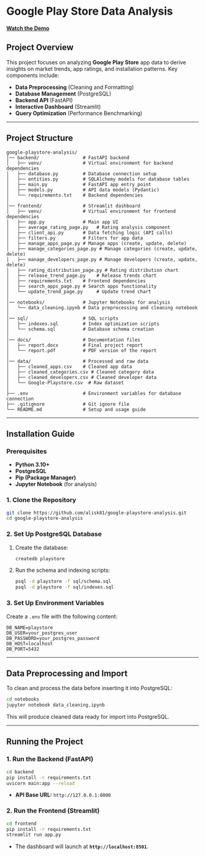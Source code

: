 # Google Play Store Data Analysis

**[Watch the Demo](https://drive.google.com/file/d/1r8GfgGVyj56qIhsO5HK8IE80V5kjlx4d/view?usp=sharing)**  

## Project Overview

This project focuses on analyzing **Google Play Store** app data to derive insights on market trends, app ratings, and
installation patterns. Key components include:

- **Data Preprocessing** (Cleaning and Formatting)
- **Database Management** (PostgreSQL)
- **Backend API** (FastAPI)
- **Interactive Dashboard** (Streamlit)
- **Query Optimization** (Performance Benchmarking)

---

## Project Structure

```
google-playstore-analysis/
│── backend/                # FastAPI backend
│   ├── venv/               # Virtual environment for backend dependencies
│   ├── database.py         # Database connection setup
│   ├── entities.py         # SQLAlchemy models for database tables
│   ├── main.py             # FastAPI app entry point
│   ├── models.py           # API data models (Pydantic)
│   └── requirements.txt    # Backend dependencies
│
│── frontend/               # Streamlit dashboard
│   ├── venv/               # Virtual environment for frontend dependencies
│   ├── app.py              # Main app UI
│   ├── average_rating_page.py   # Rating analysis component
│   ├── client_api.py       # Data fetching logic (API calls)
│   ├── filters.py          # Filters for app data
│   ├── manage_apps_page.py # Manage apps (create, update, delete)
│   ├── manage_categories_page.py # Manage categories (create, update, delete)
│   ├── manage_developers_page.py # Manage developers (create, update, delete)
│   ├── rating_distribution_page.py # Rating distribution chart
│   ├── release_trend_page.py    # Release trends chart
│   ├── requirements.txt    # Frontend dependencies
│   ├── search_apps_page.py # Search apps functionality
│   └── update_trend_page.py     # Update trend chart
│
│── notebooks/              # Jupyter Notebooks for analysis
│   └── data_cleaning.ipynb # Data preprocessing and cleaning notebook
│
│── sql/                    # SQL scripts
│   ├── indexes.sql         # Index optimization scripts
│   └── schema.sql          # Database schema creation
│
│── docs/                   # Documentation files
│   ├── report.docx         # Final project report
│   └── report.pdf          # PDF version of the report
│
│── data/                   # Processed and raw data
│   ├── cleaned_apps.csv    # Cleaned app data
│   ├── cleaned_categories.csv # Cleaned category data
│   ├── cleaned_developers.csv # Cleaned developer data
│   └── Google-Playstore.csv  # Raw dataset
│
├── .env                    # Environment variables for database connection
├── .gitignore              # Git ignore file
└── README.md               # Setup and usage guide
```

---

## Installation Guide

### Prerequisites

- **Python 3.10+**
- **PostgreSQL**
- **Pip (Package Manager)**
- **Jupyter Notebook** (for analysis)

### 1. Clone the Repository

```sh
git clone https://github.com/alisk81/google-playstore-analysis.git
cd google-playstore-analysis
```

### 2. Set Up PostgreSQL Database

1. Create the database:
   ```sh
   createdb playstore
   ```
2. Run the schema and indexing scripts:
   ```sh
   psql -d playstore -f sql/schema.sql
   psql -d playstore -f sql/indexes.sql
   ```

### 3. Set Up Environment Variables

Create a `.env` file with the following content:

```
DB_NAME=playstore
DB_USER=your_postgres_user
DB_PASSWORD=your_postgres_password
DB_HOST=localhost
DB_PORT=5432
```

---

## Data Preprocessing and Import

To clean and process the data before inserting it into PostgreSQL:

```sh
cd notebooks
jupyter notebook data_cleaning.ipynb
```

This will produce cleaned data ready for import into PostgreSQL.

---

## Running the Project

### 1. Run the Backend (FastAPI)

```sh
cd backend
pip install -r requirements.txt
uvicorn main:app --reload
```

- **API Base URL:** `http://127.0.0.1:8000`

### 2. Run the Frontend (Streamlit)

```sh
cd frontend
pip install -r requirements.txt
streamlit run app.py
```

- The dashboard will launch at **`http://localhost:8501`**.
